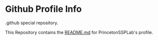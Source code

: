 # Github Profile Info
.github special repository.

This Repository contains the [README.md](https://github.com/PrincetonSSPLab/.github/blob/main/profile/README.md) for PrincetonSSPLab's profile.
